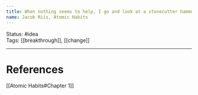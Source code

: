 ```yaml
---
title: When nothing seems to help, I go and look at a stonecutter hammering away at his rock, perhaps a hundred times without as much as a crack showing in it.19 Yet at the hundred and first blow it will split in two, and I know it was not that last blow that did it—but all that had gone before.
name: Jacob Riis, Atomic Habits
---
```


Status: #idea  
Tags: [[breakthrough]], [[change]]

---
# References
[[Atomic Habits#Chapter 1]]
